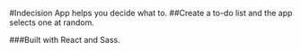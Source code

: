#Indecision App helps you decide what to.
##Create a to-do list and the app selects one at random.

###Built with React and Sass.